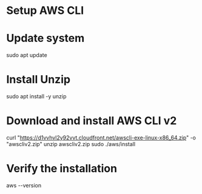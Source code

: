 <h1> Setup AWS CLI </h1>

# Update system

sudo apt update

# Install Unzip

sudo apt install -y unzip

# Download and install AWS CLI v2
curl "https://d1vvhvl2y92vvt.cloudfront.net/awscli-exe-linux-x86_64.zip" -o "awscliv2.zip"
unzip awscliv2.zip
sudo ./aws/install

# Verify the installation
aws --version
